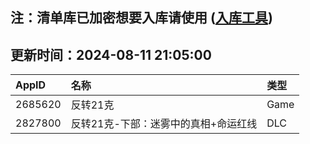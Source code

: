 ## 注：清单库已加密想要入库请使用 ([入库工具](https://github.com/BlankTMing/ManifestAutoUpdate/releases))

## 更新时间：2024-08-11 21:05:00
| AppID | 名称 | 类型  |
| :-------------------- | :----------------------------- | :----------- |
| 2685620 | 反转21克| Game |
| 2827800 | 反转21克-下部：迷雾中的真相+命运红线| DLC |
